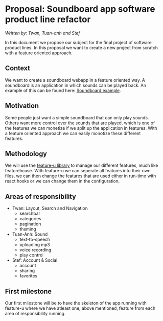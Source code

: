 # Proposal: Soundboard app software product line refactor
*Written by: Twan, Tuan-anh and Stef*

In this document we propose our subject for the final project of software product lines. In this proposal we want to create a new project from scratch with a feature oriented approach.

## Context

We want to create a soundboard webapp in a feature oriented way. A soundboard is an application in which sounds can be played back. An example of this can be found here: [Soundboard example](https://www.myinstants.com/categories/sound%20effects/).

## Motivation

Some people just want a simple soundboard that can only play sounds. Others want more control over the sounds that are played, which is one of the features we can monetize if we split up the application in features. With a feature oriented approach we can easily monotize these different features.

## Methodology

We will use the [feature-u library](https://github.com/KevinAst/feature-u) to manage our different features, much like featurehouse. With feature-u we can seperate all features into their own files, we can then change the features that are used either in run-time with react hooks or we can change them in the configuration.

## Areas of responsibility

* Twan: Layout, Search and Navigation 
    * searchbar
    * categories
    * pagination
    * theming
* Tuan-Anh: Sound
    * text-to-speech
    * uploading mp3
    * voice recording
    * play control
* Stef: Account & Social
    * account 
    * sharing
    * favorites

## First milestone
Our first milestone will be to have the skeleton of the app running with feature-u where we have atleast one, above mentioned, feature from each area of responsibility running.